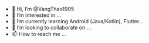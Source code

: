 - 👋 Hi, I’m @VangThao1905
- 👀 I’m interested in ...
- 🌱 I’m currently learning Android (Java/Kotlin), Flutter...
- 💞️ I’m looking to collaborate on ...
- 📫 How to reach me ...

<!---
VangThao1905/VangThao1905 is a ✨ special ✨ repository because its `README.md` (this file) appears on your GitHub profile.
You can click the Preview link to take a look at your changes.
--->
